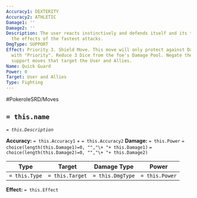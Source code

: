 ```yaml
---
Accuracy1: DEXTERITY
Accuracy2: ATHLETIC
Damage1: ''
Damage2: ''
Description: The user reacts instinctively and defends itself and its teammates, nullifying
  the effects of the fastest attacks.
DmgType: SUPPORT
Effect: Priority 3. Shield Move. This move will only protect against Damaging Moves
  with "Priority". Reduce 3 Dice from the foe's Damage Pool. Negate the effects of
  support moves that target the User and Allies.
Name: Quick Guard
Power: 0
Target: User and Allies
Type: Fighting
---
```


#PokeroleSRD/Moves

## `= this.name` 
*`= this.Description`*

**Accuracy:** `= this.Accuracy1` + `= this.Accuracy2`
**Damage:** `= this.Power` `= choice(length(this.Damage1)=0, "","\+ "+ this.Damage1)` `= choice(length(this.Damage2)=0, "","\+ "+ this.Damage2)`

| Type          | Target          | Damage Type          | Power          |
| ------------- | --------------- | ---------------- | -------------- |
| `= this.Type` | `= this.Target` | `= this.DmgType` | `= this.Power` | 

**Effect:** `= this.Effect`